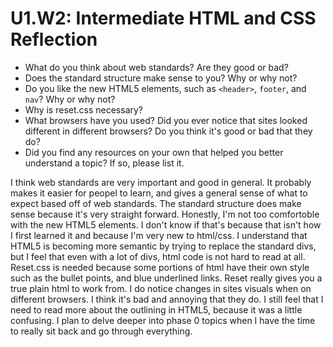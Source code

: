 # U1.W2: Intermediate HTML and CSS Reflection

* What do you think about web standards? Are they good or bad?
* Does the standard structure make sense to you? Why or why not?
* Do you like the new HTML5 elements, such as `<header>`, `footer`, and `nav`? Why or why not?
* Why is reset.css necessary? 
* What browsers have you used? Did you ever notice that sites looked different in different browsers? Do you think it's good or bad that they do?
* Did you find any resources on your own that helped you better understand a topic? If so, please list it.

I think web standards are very important and good in general. It probably makes it easier for peopel to learn, and gives a general sense of what to expect based off of web standards. The standard structure does make sense because it's very straight forward. Honestly, I'm not too comfortoble with the new HTML5 elements. I don't know if that's because that isn't how I first learned it and because I'm very new to html/css. I understand that HTML5 is becoming more semantic by trying to replace the standard divs, but I feel that even with a lot of divs, html code is not hard to read at all. Reset.css is needed because some portions of html have their own style such as the bullet points, and blue underlined links. Reset really gives you a true plain html to work from. I do notice changes in sites visuals when on different browsers. I think it's bad and annoying that they do. I still feel that I need to read more about the outlining in HTML5, because it was a little confusing. I plan to delve deeper into phase 0 topics when I have the time to really sit back and go through everything.